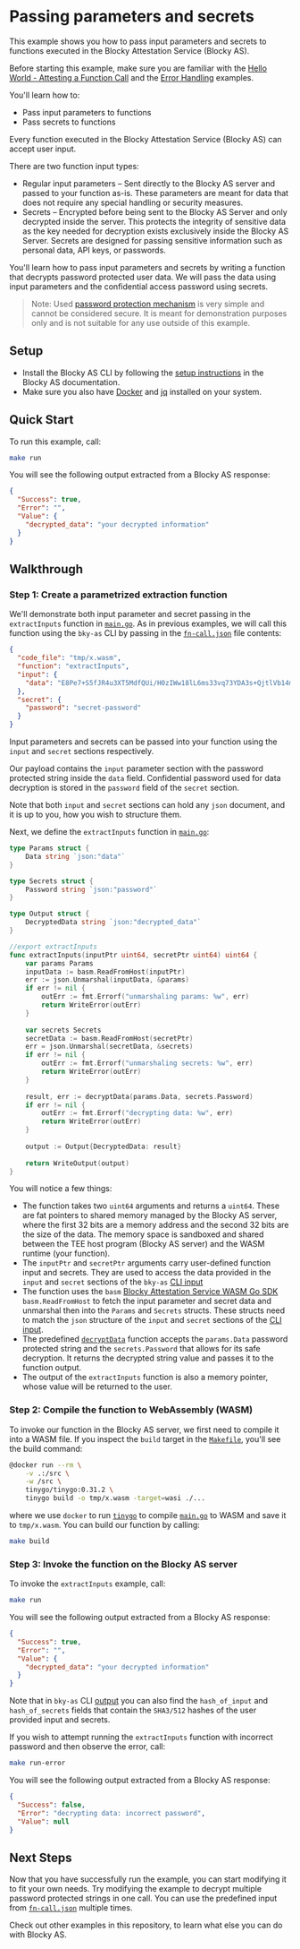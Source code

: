 # Passing parameters and secrets

This example shows you how to pass input parameters and secrets to
functions executed in the Blocky Attestation Service (Blocky AS).

Before starting this example, make sure you are familiar with the
[Hello World - Attesting a Function Call](../hello_world_attest_fn_call/README.md)
and the
[Error Handling](../error_handling/README.md)
examples.

You'll learn how to:

- Pass input parameters to functions
- Pass secrets to functions

Every function executed in the Blocky Attestation Service (Blocky AS)
can accept user input. 

There are two function input types:
* Regular input parameters – Sent directly to the Blocky AS server and
passed to your function as-is. These parameters are meant for data that 
does not require any special handling or security measures.
* Secrets – Encrypted before being sent to the Blocky AS Server and only
decrypted inside the server. This protects the integrity of sensitive data
as the key needed for decryption exists exclusively inside the
Blocky AS Server. Secrets are designed for passing sensitive information
such as personal data, API keys, or passwords.

You'll learn how to pass input parameters and secrets by writing a function
that decrypts password protected user data. We will pass the data using 
input parameters and the confidential access password using secrets.

> Note: Used [password protection mechanism](./decrypt.go) is very simple
and cannot be considered secure.
It is meant for demonstration purposes only and is not suitable for any use
outside of this example.
  
## Setup

- Install the Blocky AS CLI by following the
  [setup instructions](https://blocky-docs.redocly.app/v0.1.0-beta.4/attestation-service/setup)
  in the Blocky AS documentation.
- Make sure you also have
  [Docker](https://www.docker.com/) and [jq](https://jqlang.org/) installed on
  your system.

## Quick Start

To run this example, call:

```bash
make run
```

You will see the following output extracted from a Blocky AS response:

```json
{
  "Success": true,
  "Error": "",
  "Value": {
    "decrypted_data": "your decrypted information"
  }
}
```

## Walkthrough

### Step 1: Create a parametrized extraction function

We'll demonstrate both input parameter and secret passing in the `extractInputs`
function in [`main.go`](./main.go). As in previous examples,
we will call this function using the `bky-as` CLI by passing in the
[`fn-call.json`](./fn-call.json) file contents:

```json
{
  "code_file": "tmp/x.wasm",
  "function": "extractInputs",
  "input": {
    "data": "E8Pe7+S5fJR4u3XT5MdfQUi/H0zIWw18lL6ms33vq73YDA3s+QjtlVb14mCzaKFa+8TG8je/"
  },
  "secret": {
    "password": "secret-password"
  }
}
```

Input parameters and secrets can be passed into your function using
the `input` and `secret` sections respectively.

Our payload contains the `input` parameter section with
the password protected string inside the `data` field. 
Confidential password used for data decryption is stored 
in the `password` field of the `secret` section.

Note that both `input` and `secret` sections can hold any `json` document, 
and it is up to you, how you wish to structure them.

Next, we define the `extractInputs` function in [`main.go`](./main.go):

```go
type Params struct {
    Data string `json:"data"`
}

type Secrets struct {
    Password string `json:"password"`
}

type Output struct {
    DecryptedData string `json:"decrypted_data"`
}

//export extractInputs
func extractInputs(inputPtr uint64, secretPtr uint64) uint64 {
	var params Params
    inputData := basm.ReadFromHost(inputPtr)
    err := json.Unmarshal(inputData, &params)
    if err != nil {
        outErr := fmt.Errorf("unmarshaling params: %w", err)
	    return WriteError(outErr)
    }
  
    var secrets Secrets
    secretData := basm.ReadFromHost(secretPtr)
    err = json.Unmarshal(secretData, &secrets)
    if err != nil {
        outErr := fmt.Errorf("unmarshaling secrets: %w", err)
        return WriteError(outErr)
    }
  
    result, err := decryptData(params.Data, secrets.Password)
    if err != nil {
        outErr := fmt.Errorf("decrypting data: %w", err)
        return WriteError(outErr)
    }
  
    output := Output{DecryptedData: result}
  
    return WriteOutput(output)
}
```

You will notice a few things:

- The function takes two `uint64` arguments and returns a `uint64`. These are
  fat pointers to shared memory managed by the Blocky AS server, where the first
  32 bits are a memory address and the second 32 bits are the size of the data.
  The memory space is sandboxed and shared between the TEE host program (Blocky
  AS server) and the WASM runtime (your function). 
- The `inputPtr` and `secretPtr` arguments carry user-defined function
  input and secrets. They are used to access the data provided in the `input`
  and `secret` sections of the `bky-as` [CLI input](./fn-call.json)
- The function uses the `basm`
  [Blocky Attestation Service WASM Go SDK](https://github.com/blocky/basm-go-sdk/tree/v0.1.0-beta.4)
  `basm.ReadFromHost` to fetch the input parameter and secret data
  and unmarshal then into the `Params` and `Secrets` structs. These structs need
  to match the `json` structure of the `input` and `secret` sections of the 
  [CLI input](./fn-call.json).
- The predefined [`decryptData`](./decrypt.go) function accepts the `params.Data`
  password protected string and the `secrets.Password` that allows for its safe
  decryption. It returns the decrypted string value and passes it to the function
  output.
- The output of the `extractInputs` function is also a memory pointer, whose value will be
  returned to the user.



### Step 2: Compile the function to WebAssembly (WASM)

To invoke our function in the Blocky AS server, we first need to compile
it into a WASM file. If you inspect the `build` target in the
[`Makefile`](./Makefile), you'll see the build command:

```bash
@docker run --rm \
    -v .:/src \
    -w /src \
    tinygo/tinygo:0.31.2 \
    tinygo build -o tmp/x.wasm -target=wasi ./...
```

where we use `docker` to run [`tinygo`](https://tinygo.org/) to compile
[`main.go`](./main.go) to WASM and save it to `tmp/x.wasm`. You can build our
function by calling:

```bash
make build
```

### Step 3: Invoke the function on the Blocky AS server

To invoke the `extractInputs` example, call:

```bash
make run
```

You will see the following output extracted from a Blocky AS response:

```json
{
  "Success": true,
  "Error": "",
  "Value": {
    "decrypted_data": "your decrypted information"
  }
}
```

Note that in `bky-as` CLI [output](./tmp/successout.json) you can also find 
the `hash_of_input` and `hash_of_secrets` fields that contain the `SHA3/512`
hashes of the user provided input and secrets.

If you wish to attempt running the `extractInputs` function with incorrect password 
and then observe the error, call:

```bash
make run-error
```

You will see the following output extracted from a Blocky AS response:

```json
{
  "Success": false,
  "Error": "decrypting data: incorrect password",
  "Value": null
}
```

## Next Steps

Now that you have successfully run the example, you can start modifying it to
fit your own needs. Try modifying the example to decrypt multiple password
protected strings in one call. 
You can use the predefined input from
[`fn-call.json`](./fn-call.json) multiple times.

Check out other examples in this repository, to learn what
else you can do with Blocky AS.
